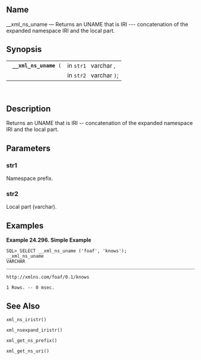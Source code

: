 <div id="fn___xml_ns_uname" class="refentry">

<div class="titlepage">

</div>

<div class="refnamediv">

## Name

\_\_xml_ns_uname — Returns an UNAME that is IRI --- concatenation of the
expanded namespace IRI and the local part.

</div>

<div class="refsynopsisdiv">

## Synopsis

<div id="fsyn___xml_ns_uname" class="funcsynopsis">

|                             |                         |
|-----------------------------|-------------------------|
| ` `**`__xml_ns_uname`**` (` | in `str1 ` varchar ,    |
|                             | in `str2 ` varchar `)`; |

<div class="funcprototype-spacer">

 

</div>

</div>

</div>

<div id="desc___xml_ns_uname" class="refsect1">

## Description

Returns an UNAME that is IRI -- concatenation of the expanded namespace
IRI and the local part.

</div>

<div id="params___xml_ns_uname" class="refsect1">

## Parameters

<div id="id103324" class="refsect2">

### str1

Namespace prefix.

</div>

<div id="id103327" class="refsect2">

### str2

Local part (varchar).

</div>

</div>

<div id="examples__xml_ns_uname" class="refsect1">

## Examples

<div id="ex_xml_ns_uname_1" class="example">

**Example 24.296. Simple Example**

<div class="example-contents">

``` programlisting
SQL> SELECT __xml_ns_uname ('foaf', 'knows');
__xml_ns_uname
VARCHAR
_______________________________________________________________________________

http://xmlns.com/foaf/0.1/knows

1 Rows. -- 0 msec.
```

</div>

</div>

  

</div>

<div id="seealso__xml_ns_uname" class="refsect1">

## See Also

`xml_ns_iristr() `

`xml_nsexpand_iristr() `

`xml_get_ns_prefix() `

`xml_get_ns_uri() `

</div>

</div>

